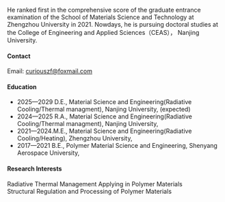 


He ranked first in the comprehensive score of the graduate entrance examination of the School of Materials Science and Technology at Zhengzhou University in 2021. Nowdays, he is pursuing doctoral studies at the College of Engineering and Applied Sciences（CEAS）， Nanjing University. 

#### Contact

Email: curiouszf@foxmail.com


#### Education
- 2025—2029 D.E., Material Science and Engineering(Radiative Cooling/Thermal managment), Nanjing University, (expected)
- 2024—2025 R.A., Material Science and Engineering(Radiative Cooling/Thermal managment), Nanjing University, 
- 2021—2024.M.E., Material Science and Engineering(Radiative Cooling/Heating), Zhengzhou University, 
- 2017—2021 B.E., Polymer Material Science and Engineering, Shenyang Aerospace University,


#### Research Interests
Radiative Thermal Management Applying in Polymer Materials\
Structural Regulation and Processing of Polymer Materials

